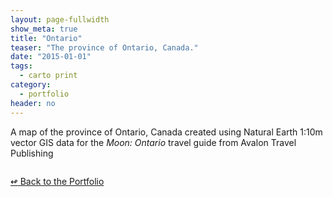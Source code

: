 ```yaml
---
layout: page-fullwidth
show_meta: true
title: "Ontario"
teaser: "The province of Ontario, Canada."
date: "2015-01-01"
tags:
  - carto print 
category:
  - portfolio
header: no
---
```


A map of the province of Ontario, Canada created using Natural Earth 1:10m vector GIS data for the *Moon: Ontario* travel guide from Avalon Travel Publishing


<img src="{{site.url}}{{site.baseurl}}/images/" alt="">


[<span class="back-arrow">&#8619;</span> Back to the Portfolio](/work/)